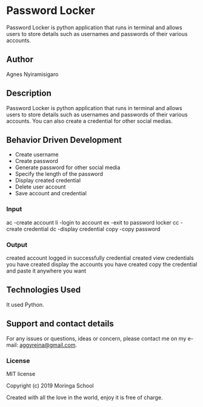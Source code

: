 # Password Locker

Password Locker is python application that runs in terminal and allows users to store details such as usernames and passwords of their various accounts.

## Author

Agnes Nyiramisigaro

## Description

Password Locker is python application that runs in terminal and allows users to store details such as usernames and passwords of their various accounts. You can also create a credential for other social medias.

## Behavior Driven Development


* Create username
* Create password
* Generate password for other social media
* Specify the length of the password
* Display created credential
* Delete user account
* Save account and credential

### Input

ac -create account
li -login to account
ex -exit to password locker
cc -create credential
dc -display credential
copy -copy password

### Output

  created account
  logged in successfully
  credential created
  view credentials you have created 
  display the accounts you have created
  copy the credential and paste it anywhere you want

## Technologies Used

It used Python.

## Support and contact details

For any issues or questions, ideas or concern, please contact me on my e-mail: aggyreina@gmail.com.

### License

MIT license

Copyright (c) 2019 Moringa School

Created with all the love in the world, enjoy it is free of charge.
